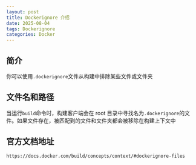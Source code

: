 ```yaml
---
layout: post
title: Dockerignore 介绍
date: 2025-08-04
tags: Dockerignore
categories: Docker
---
```


## 简介

你可以使用`.dockerignore`文件从构建中排除某些文件或文件夹

## 文件名和路径

当运行`build`命令时，构建客户端会在 root 目录中寻找名为`.dockerignore`的文件。如果文件存在，被匹配到的文件和文件夹都会被移除在构建上下文中

## 官方文档地址

`https://docs.docker.com/build/concepts/context/#dockerignore-files`
